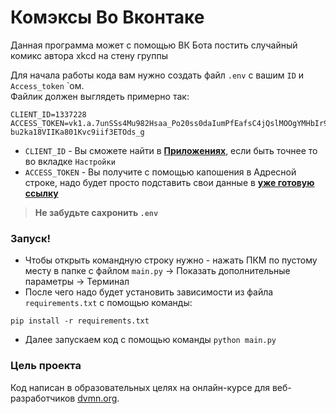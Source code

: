 # Комэксы Во Вконтаке

Данная программа может с помощью ВК Бота постить случайный комикс автора xkcd на стену группы

Для начала работы кода вам нужно создать файл `.env` с вашим `ID`  и `Access_token` `ом. <br> Файлик должен выглядеть примерно так:
```
CLIENT_ID=1337228
ACCESS_TOKEN=vk1.a.7unSSs4Mu982Hsaa_Po20ss0daIumPfEafsC4jQslMOOgYMHbIr9Q25byloekgE7yrwL3bB-bu2ka18VIIKa801Kvc9iif3ETOds_g
```
- `CLIENT_ID` - Вы сможете найти в **[Приложениях](https://dev.vk.com/ru)**, если быть точнее то во вкладке `Настройки` <br>
- `ACCESS_TOKEN` - Вы получите с помощью капошения в Адресной строке, надо будет просто подставить свои данные в **[уже готовую ссылку](https://dev.vk.com/ru/api/access-token/implicit-flow-user)** <br>
>**Не забудьте сахронить `.env`**

### Запуск!
- Чтобы открыть командную строку нужно - нажать ПКМ по пустому месту в папке с файлом `main.py` → Показать дополнительные параметры → Терминал <br>
- После чего надо будет установить зависимости из файла `requirements.txt` с помощью команды:
```
pip install -r requirements.txt
```
- Далее запускаем код с помощью команды `python main.py`

### Цель проекта

Код написан в образовательных целях на онлайн-курсе для веб-разработчиков [dvmn.org](https://dvmn.org/).
